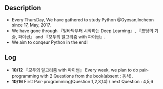 ## Description
- Every ThursDay, We have gathered to study Python @Gyesan,Incheon since 17, May, 2017.
- We have gone through 『밑바닥부터 시작하는 Deep Learning』, 『코딩의 기술, 파이썬』 and 『모두의 알고리즘 with 파이썬』.
- We aim to conqeur Python in the end!


## Log
- **10/12** 『모두의 알고리즘 with 파이썬』 Every week, we plan to do pair-programming with 2 Questions from the book(absent : 동석).
- **10/16** First Pair-programming(Question 1,2,3,14) / next Question : 4,5,6
